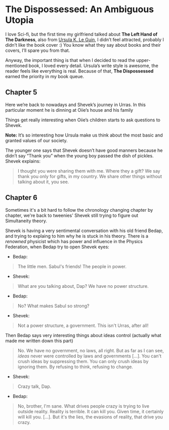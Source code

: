 # The Dispossessed: An Ambiguous Utopia

I love Sci-fi, but the first time my girlfriend talked about **The Left Hand of The Darkness**, also from [Ursula K. Le Guin](https://en.m.wikipedia.org/wiki/Ursula_K._Le_Guin), I didn’t feel attracted, probably I didn’t like the book cover :) You know what they say about books and their covers, I’ll spare you from that.

Anyway, the important thing is that when I decided to read the upper-mentioned book, I loved every detail. Ursula’s write style is awesome, the reader feels like everything is real. Because of that, **The Dispossessed** earned the priority in my book queue.

## Chapter 5

Here we’re back to nowadays and Shevek’s journey in Urras. In this particular moment he is dinning at Oiie’s house and his family

Things get really interesting when Oiie’s children starts to ask questions to Shevek.

**Note:** It’s so interesting how Ursula make us think about the most basic and granted values of our society.

The younger one says that Shevek doesn’t have good manners because he didn’t say “Thank you” when the young boy passed the dish of pickles. Shevek explains:

> I thought you were sharing them with me. Where they a gift? We say thank you only for gifts, in my country. We share other things without talking about it, you see.

## Chapter 6

Sometimes it's a bit hard to follow the chronology changing chapter by chapter, we're back to tweenies' Shevek still trying to figure out Simultaneity theory.

Shevek is having a very sentimental conversation with his old friend Bedap, and trying to explaing to him why he is stuck in his theory. There is a _renowned_ physicist which has power and influence in the Physics Federation, when Bedap try to open Shevek eyes:

- Bedap:
> The little men. Sabul's friends! The people in power.
- Shevek:
> What are you talking about, Dap? We have no power structure.
- Bedap:
> No? What makes Sabul so strong?
- Shevek:
> Not a power structure, a government. This isn't Urras, after all!

Then Bedap says very interesting things about ideas control (actually what made me written down this part)

> No. We have no government, no laws, all right. But as far as I can see, _ideas_ never were controlled by laws and governments [...]. You can't crush ideas by suppressing them. You can only crush ideas by ignoring them. By refusing to think, refusing to change.

- Shevek:
> Crazy talk, Dap.

- Bedap:
> No, brother, I'm sane. What drives people crazy is trying to live outside reality. Reality is terrible. It can kill you. Given time, it certainly will kill you. [...]. But it's the lies, the evasions of reality, that drive you crazy.
